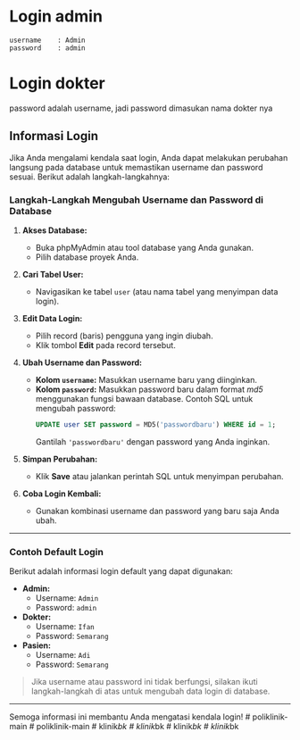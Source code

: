 # Login admin
```
username    : Admin
password    : admin
```

# Login dokter
password adalah username, jadi password dimasukan nama dokter nya

## Informasi Login
Jika Anda mengalami kendala saat login, Anda dapat melakukan perubahan langsung pada database untuk memastikan username dan password sesuai. Berikut adalah langkah-langkahnya:

### Langkah-Langkah Mengubah Username dan Password di Database
1. **Akses Database:**
   - Buka phpMyAdmin atau tool database yang Anda gunakan.
   - Pilih database proyek Anda.

2. **Cari Tabel User:**
   - Navigasikan ke tabel `user` (atau nama tabel yang menyimpan data login).

3. **Edit Data Login:**
   - Pilih record (baris) pengguna yang ingin diubah.
   - Klik tombol **Edit** pada record tersebut.

4. **Ubah Username dan Password:**
   - **Kolom `username`:** Masukkan username baru yang diinginkan.
   - **Kolom `password`:** Masukkan password baru dalam format *md5* menggunakan fungsi bawaan database.
     Contoh SQL untuk mengubah password:
     ```sql
     UPDATE user SET password = MD5('passwordbaru') WHERE id = 1;
     ```
     Gantilah `'passwordbaru'` dengan password yang Anda inginkan.

5. **Simpan Perubahan:**
   - Klik **Save** atau jalankan perintah SQL untuk menyimpan perubahan.

6. **Coba Login Kembali:**
   - Gunakan kombinasi username dan password yang baru saja Anda ubah.

---

### Contoh Default Login
Berikut adalah informasi login default yang dapat digunakan:
- **Admin:**
  - Username: `Admin`
  - Password: `admin`
- **Dokter:**
  - Username: `Ifan`
  - Password: `Semarang`
- **Pasien:**
  - Username: `Adi`
  - Password: `Semarang`

> Jika username atau password ini tidak berfungsi, silakan ikuti langkah-langkah di atas untuk mengubah data login di database.

---

Semoga informasi ini membantu Anda mengatasi kendala login!
#   p o l i k l i n i k - m a i n  
 #   p o l i k l i n i k - m a i n  
 #   k l i n i k _ b k  
 #   k l i n i k _ b k  
 #   k l i n i k _ b k  
 #   k l i n i k _ b k  
 